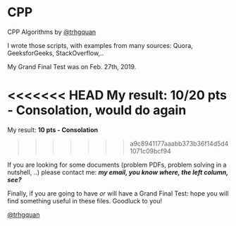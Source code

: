 # CPP
CPP Algorithms by [@trhgquan](https://github.com/trhgquan)

I wrote those scripts, with examples from many sources: Quora, GeeksforGeeks, StackOverflow,..

My Grand Final Test was on Feb. 27th, 2019.

<<<<<<< HEAD
My result: __10/20 pts - Consolation, would do again__
=======
My result: __10 pts - Consolation__
>>>>>>> a9c8941177aaabb373b36f14d5d41071c09bcf94

If you are looking for some documents (problem PDFs, problem solving in a nutshell, ..) please contact me: __*my email, you know where, the left column, see?*__

Finally, if you are going to have *or* will have a Grand Final Test: hope you will find something useful in these files. Goodluck to you!

[@trhgquan](https://github.com/trhgquan)
